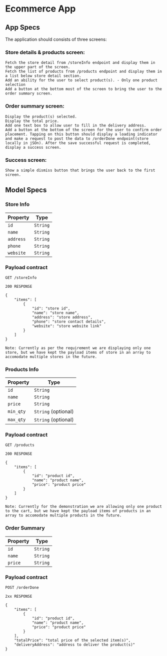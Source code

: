 # Ecommerce App

## App Specs

The application should consists of three screens:
 
### Store details & products screen:

```
Fetch the store detail from /storeInfo endpoint and display them in the upper part of the screen.
Fetch the list of products from /products endpoint and display them in a list below store detail section.
Add an ability for the user to select product(s). - Only one product selection
Add a button at the bottom most of the screen to bring the user to the order summary screen.
```

### Order summary screen:
```
Display the product(s) selected.
Display the total price.
Add one text box to allow user to fill in the delivery address.
Add a button at the bottom of the screen for the user to confirm order placement. Tapping on this button should display a loading indicator and make a request to post the data to /orderDone endpoint(store locally in jSOn). After the save successful request is completed, display a success screen.
```

### Success screen:
```
Show a simple dismiss button that brings the user back to the first screen.
```


## Model Specs

### Store Info

| Property      | Type                |
|---------------|---------------------|
| `id`          | `String`            |
| `name` 		| `String` 			  |
| `address`	    | `String` 			  |
| `phone`	    | `String`            |
| `website`	    | `String`            |

### Payload contract

```
GET /storeInfo

200 RESPONSE

{
	"items": [
		{
			"id": "store id",
			"name": "store name",
			"address": "store address",
			"phone": "store contact details",
			"website": "store website link"
		}
	]
}

Note: Currently as per the requirement we are displaying only one store, but we have kept the payload items of store in an array to accomodate multiple stores in the future.

```

### Products Info

| Property      | Type                |
|---------------|---------------------|
| `id`          | `String`            |
| `name` 		| `String` 			  |
| `price`	    | `String` 			  |
| `min_qty`	    | `String` (optional) |
| `max_qty`	    | `String` (optional) |

### Payload contract

```
GET /products

200 RESPONSE

{
	"items": [
		{
			"id": "product id",
			"name": "product name",
			"price": "product price"
		}
	]
}

Note: Currently for the demonstration we are allowing only one product to the cart, but we have kept the payload items of products in an array to accomodate multiple products in the future.

```

### Order Summary

| Property      | Type                |
|---------------|---------------------|
| `id`          | `String`            |
| `name` 		| `String` 			  |
| `price`	    | `String` 			  |

### Payload contract

```
POST /orderDone

2xx RESPONSE

{
	"items": [
		{
			"id": "product id",
			"name": "product name",
			"price": "product price"
		}
	],
	"totalPrice": "total price of the selected item(s)",
	"deliveryAddress": "address to deliver the product(s)"
}

```
